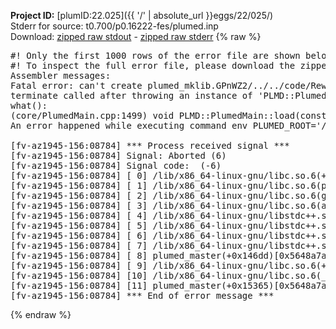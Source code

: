 **Project ID:** [plumID:22.025]({{ '/' | absolute_url }}eggs/22/025/)  
Stderr for source:  t0.700/p0.16222-fes/plumed.inp   
Download: [zipped raw stdout](plumed.inp.plumed_master.stdout.txt.zip) - [zipped raw stderr](plumed.inp.plumed_master.stderr.txt.zip) 
{% raw %}
<pre>
#! Only the first 1000 rows of the error file are shown below
#! To inspect the full error file, please download the zipped raw stderr file above
Assembler messages:
Fatal error: can't create plumed_mklib.GPnWZ2/../../code/ReweightGeomFES.o: No such file or directory
terminate called after throwing an instance of 'PLMD::Plumed::ExceptionError'
what():
(core/PlumedMain.cpp:1499) void PLMD::PlumedMain::load(const std::string&)
An error happened while executing command env PLUMED_ROOT='/home/runner/opt/lib/plumed_master' PLUMED_VERSION='2.11.0-dev' PLUMED_HTMLDIR='/home/runner/opt/share/doc/plumed_master' PLUMED_INCLUDEDIR='/home/runner/opt/include' PLUMED_PROGRAM_NAME='plumed_master' PLUMED_IS_INSTALLED='yes' "/home/runner/opt/lib/plumed_master"/scripts/mklib.sh -n -o ./../../code/ReweightGeomFES.2.11.0-dev.so ../../code/ReweightGeomFES.cpp

[fv-az1945-156:08784] *** Process received signal ***
[fv-az1945-156:08784] Signal: Aborted (6)
[fv-az1945-156:08784] Signal code:  (-6)
[fv-az1945-156:08784] [ 0] /lib/x86_64-linux-gnu/libc.so.6(+0x45330)[0x7f73ac045330]
[fv-az1945-156:08784] [ 1] /lib/x86_64-linux-gnu/libc.so.6(pthread_kill+0x11c)[0x7f73ac09eb2c]
[fv-az1945-156:08784] [ 2] /lib/x86_64-linux-gnu/libc.so.6(gsignal+0x1e)[0x7f73ac04527e]
[fv-az1945-156:08784] [ 3] /lib/x86_64-linux-gnu/libc.so.6(abort+0xdf)[0x7f73ac0288ff]
[fv-az1945-156:08784] [ 4] /lib/x86_64-linux-gnu/libstdc++.so.6(+0xa5ff5)[0x7f73ac4a5ff5]
[fv-az1945-156:08784] [ 5] /lib/x86_64-linux-gnu/libstdc++.so.6(+0xbb0da)[0x7f73ac4bb0da]
[fv-az1945-156:08784] [ 6] /lib/x86_64-linux-gnu/libstdc++.so.6(_ZSt10unexpectedv+0x0)[0x7f73ac4a5a55]
[fv-az1945-156:08784] [ 7] /lib/x86_64-linux-gnu/libstdc++.so.6(+0xa5a6f)[0x7f73ac4a5a6f]
[fv-az1945-156:08784] [ 8] plumed_master(+0x146dd)[0x5648a7af86dd]
[fv-az1945-156:08784] [ 9] /lib/x86_64-linux-gnu/libc.so.6(+0x2a1ca)[0x7f73ac02a1ca]
[fv-az1945-156:08784] [10] /lib/x86_64-linux-gnu/libc.so.6(__libc_start_main+0x8b)[0x7f73ac02a28b]
[fv-az1945-156:08784] [11] plumed_master(+0x15365)[0x5648a7af9365]
[fv-az1945-156:08784] *** End of error message ***
</pre>
{% endraw %}
